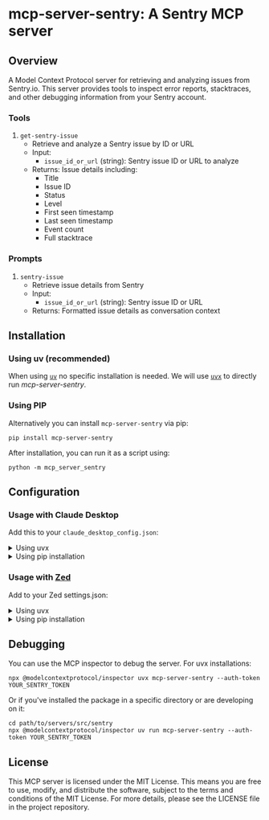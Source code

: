 # mcp-server-sentry: A Sentry MCP server

## Overview

A Model Context Protocol server for retrieving and analyzing issues from Sentry.io. This server provides tools to inspect error reports, stacktraces, and other debugging information from your Sentry account.

### Tools

1. `get-sentry-issue`
   - Retrieve and analyze a Sentry issue by ID or URL
   - Input:
     - `issue_id_or_url` (string): Sentry issue ID or URL to analyze
   - Returns: Issue details including:
     - Title
     - Issue ID
     - Status
     - Level
     - First seen timestamp
     - Last seen timestamp
     - Event count
     - Full stacktrace

### Prompts

1. `sentry-issue`
   - Retrieve issue details from Sentry
   - Input:
     - `issue_id_or_url` (string): Sentry issue ID or URL
   - Returns: Formatted issue details as conversation context

## Installation

### Using uv (recommended)

When using [`uv`](https://docs.astral.sh/uv/) no specific installation is needed. We will
use [`uvx`](https://docs.astral.sh/uv/guides/tools/) to directly run *mcp-server-sentry*.

### Using PIP

Alternatively you can install `mcp-server-sentry` via pip:

```
pip install mcp-server-sentry
```

After installation, you can run it as a script using:

```
python -m mcp_server_sentry
```

## Configuration

### Usage with Claude Desktop

Add this to your `claude_desktop_config.json`:

<details>
<summary>Using uvx</summary>

```json
"mcpServers": {
  "sentry": {
    "command": "uvx",
    "args": ["mcp-server-sentry", "--auth-token", "YOUR_SENTRY_TOKEN"]
  }
}
```
</details>

<details>
<summary>Using pip installation</summary>

```json
"mcpServers": {
  "sentry": {
    "command": "python",
    "args": ["-m", "mcp_server_sentry", "--auth-token", "YOUR_SENTRY_TOKEN"]
  }
}
```
</details>

### Usage with [Zed](https://github.com/zed-industries/zed)

Add to your Zed settings.json:

<details>
<summary>Using uvx</summary>

```json
"context_servers": [
  "mcp-server-sentry": {
    "command": "uvx",
    "args": ["mcp-server-sentry", "--auth-token", "YOUR_SENTRY_TOKEN"]
  }
],
```
</details>

<details>
<summary>Using pip installation</summary>

```json
"context_servers": {
  "mcp-server-sentry": {
    "command": "python",
    "args": ["-m", "mcp_server_sentry", "--auth-token", "YOUR_SENTRY_TOKEN"]
  }
},
```
</details>

## Debugging

You can use the MCP inspector to debug the server. For uvx installations:

```
npx @modelcontextprotocol/inspector uvx mcp-server-sentry --auth-token YOUR_SENTRY_TOKEN
```

Or if you've installed the package in a specific directory or are developing on it:

```
cd path/to/servers/src/sentry
npx @modelcontextprotocol/inspector uv run mcp-server-sentry --auth-token YOUR_SENTRY_TOKEN
```

## License

This MCP server is licensed under the MIT License. This means you are free to use, modify, and distribute the software, subject to the terms and conditions of the MIT License. For more details, please see the LICENSE file in the project repository.
